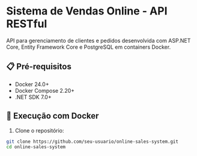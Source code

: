 # Sistema de Vendas Online - API RESTful

API para gerenciamento de clientes e pedidos desenvolvida com ASP.NET Core, Entity Framework Core e PostgreSQL em containers Docker.

## 📋 Pré-requisitos

- Docker 24.0+
- Docker Compose 2.20+
- .NET SDK 7.0+

## 🚀 Execução com Docker

1. Clone o repositório:
```bash
git clone https://github.com/seu-usuario/online-sales-system.git
cd online-sales-system
